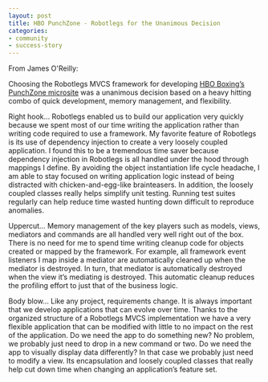 ```yaml
---
layout: post
title: HBO PunchZone - Robotlegs for the Unanimous Decision
categories:
- community
- success-story
---
```

From James O'Reilly:

Choosing the Robotlegs MVCS framework for developing [HBO Boxing’s PunchZone microsite](http://hbopunchzone.com) was a unanimous decision based on a heavy hitting combo of quick development, memory management, and flexibility.

Right hook…  Robotlegs enabled us to build our application very quickly because we spent most of our time writing the application rather than writing code required to use a framework.  My favorite feature of Robotlegs is its use of dependency injection to create a very loosely coupled application.  I found this to be a tremendous time saver because dependency injection in Robotlegs is all handled under the hood through mappings I define.  By avoiding the object instantiation life cycle headache, I am able to stay focused on writing application logic instead of being distracted with chicken-and-egg-like brainteasers.  In addition, the loosely coupled classes really helps simplify unit testing.  Running test suites regularly can help reduce time wasted hunting down difficult to reproduce anomalies.

Uppercut…  Memory management of the key players such as models, views, mediators and commands are all handled very well right out of the box.  There is no need for me to spend time writing cleanup code for objects created or mapped by the framework.  For example, all framework event listeners I map inside a mediator are automatically cleaned up when the mediator is destroyed.  In turn, that mediator is automatically destroyed when the view it’s mediating is destroyed.  This automatic cleanup reduces the profiling effort to just that of the business logic.

Body blow…  Like any project, requirements change.  It is always important that we develop applications that can evolve over time.  Thanks to the organized structure of a Robotlegs MVCS implementation we have a very flexible application that can be modified with little to no impact on the rest of the application.  Do we need the app to do something new?  No problem, we probably just need to drop in a new command or two.  Do we need the app to visually display data differently?  In that case we probably just need to modify a view.  Its encapsulation and loosely coupled classes that really help cut down time when changing an application’s feature set.